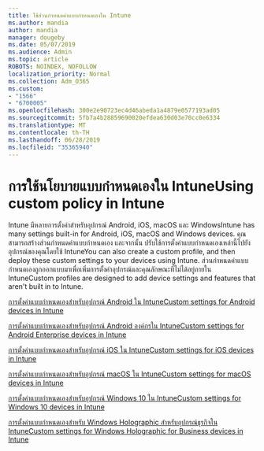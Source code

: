 ```yaml
---
title: ใช้ส่วนกำหนดค่าแบบกำหนดเองใน Intune
ms.author: mandia
author: mandia
manager: dougeby
ms.date: 05/07/2019
ms.audience: Admin
ms.topic: article
ROBOTS: NOINDEX, NOFOLLOW
localization_priority: Normal
ms.collection: Adm_O365
ms.custom:
- "1566"
- "6700005"
ms.openlocfilehash: 300e2e90723ec4d46abeda1a4879e0577193ad05
ms.sourcegitcommit: 5fb7a4b28859690020efdea630d03e70cc0e6334
ms.translationtype: MT
ms.contentlocale: th-TH
ms.lasthandoff: 06/28/2019
ms.locfileid: "35365940"
---
```

# <a name="using-custom-policy-in-intune"></a><span data-ttu-id="9ecb4-102">การใช้นโยบายแบบกำหนดเองใน Intune</span><span class="sxs-lookup"><span data-stu-id="9ecb4-102">Using custom policy in Intune</span></span>

<span data-ttu-id="9ecb4-103">Intune มีหลายการตั้งค่าสำหรับอุปกรณ์ Android, iOS, macOS และ Windows</span><span class="sxs-lookup"><span data-stu-id="9ecb4-103">Intune has many settings built-in for Android, iOS, macOS and Windows devices.</span></span> <span data-ttu-id="9ecb4-104">คุณสามารถสร้างส่วนกำหนดค่าแบบกำหนดเอง และจากนั้น ปรับใช้การตั้งค่าแบบกำหนดเองเหล่านี้ไปยังอุปกรณ์ของคุณโดยใช้ Intune</span><span class="sxs-lookup"><span data-stu-id="9ecb4-104">You can also create a custom profile, and then deploy these custom settings to your devices using Intune.</span></span> <span data-ttu-id="9ecb4-105">ส่วนกำหนดค่าแบบกำหนดเองถูกออกแบบมาเพื่อเพิ่มการตั้งค่าอุปกรณ์และคุณลักษณะที่ไม่ได้อยู่ภายใน Intune</span><span class="sxs-lookup"><span data-stu-id="9ecb4-105">Custom profiles are designed to add device settings and features that aren't built in to Intune.</span></span>

[<span data-ttu-id="9ecb4-106">การตั้งค่าแบบกำหนดเองสำหรับอุปกรณ์ Android ใน Intune</span><span class="sxs-lookup"><span data-stu-id="9ecb4-106">Custom settings for Android devices in Intune</span></span>](https://docs.microsoft.com/intune/custom-settings-android)

[<span data-ttu-id="9ecb4-107">การตั้งค่าแบบกำหนดเองสำหรับอุปกรณ์ Android องค์กรใน Intune</span><span class="sxs-lookup"><span data-stu-id="9ecb4-107">Custom settings for Android Enterprise devices in Intune</span></span>](https://docs.microsoft.com/intune/custom-settings-android-for-work)

[<span data-ttu-id="9ecb4-108">การตั้งค่าแบบกำหนดเองสำหรับอุปกรณ์ iOS ใน Intune</span><span class="sxs-lookup"><span data-stu-id="9ecb4-108">Custom settings for iOS devices in Intune</span></span>](https://docs.microsoft.com/intune/custom-settings-ios)

[<span data-ttu-id="9ecb4-109">การตั้งค่าแบบกำหนดเองสำหรับอุปกรณ์ macOS ใน Intune</span><span class="sxs-lookup"><span data-stu-id="9ecb4-109">Custom settings for macOS devices in Intune</span></span>](https://docs.microsoft.com/intune/custom-settings-macos)

[<span data-ttu-id="9ecb4-110">การตั้งค่าแบบกำหนดเองสำหรับอุปกรณ์ Windows 10 ใน Intune</span><span class="sxs-lookup"><span data-stu-id="9ecb4-110">Custom settings for Windows 10 devices in Intune</span></span>](https://docs.microsoft.com/intune/custom-settings-windows-10)

[<span data-ttu-id="9ecb4-111">การตั้งค่าแบบกำหนดเองสำหรับ Windows Holographic สำหรับอุปกรณ์ธุรกิจใน Intune</span><span class="sxs-lookup"><span data-stu-id="9ecb4-111">Custom settings for Windows Holographic for Business devices in Intune</span></span>](https://docs.microsoft.com/intune/custom-settings-windows-holographic)